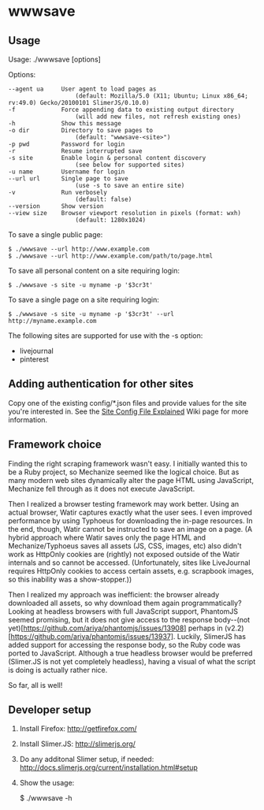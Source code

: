 wwwsave
=======

Usage
-----
Usage: ./wwwsave [options]

Options:

    --agent ua     User agent to load pages as
                       (default: Mozilla/5.0 (X11; Ubuntu; Linux x86_64; rv:49.0) Gecko/20100101 SlimerJS/0.10.0)
    -f             Force appending data to existing output directory
                       (will add new files, not refresh existing ones)
    -h             Show this message
    -o dir         Directory to save pages to
                       (default: "wwwsave-<site>")
    -p pwd         Password for login
    -r             Resume interrupted save
    -s site        Enable login & personal content discovery
                       (see below for supported sites)
    -u name        Username for login
    --url url      Single page to save
                       (use -s to save an entire site)
    -v             Run verbosely
                       (default: false)
    --version      Show version
    --view size    Browser viewport resolution in pixels (format: wxh)
                       (default: 1280x1024)

To save a single public page:

    $ ./wwwsave --url http://www.example.com
    $ ./wwwsave --url http://www.example.com/path/to/page.html

To save all personal content on a site requiring login:

    $ ./wwwsave -s site -u myname -p '$3cr3t'

To save a single page on a site requiring login:

    $ ./wwwsave -s site -u myname -p '$3cr3t' --url http://myname.example.com

The following sites are supported for use with the -s option:

* livejournal
* pinterest


Adding authentication for other sites
-------------------------------------
Copy one of the existing config/*.json files and provide values for the site you're interested in. See the [Site Config File Explained](https://github.com/m5n/wwwsave/wiki/Site-Config-File-Explained) Wiki page for more information.


Framework choice
----------------
Finding the right scraping framework wasn't easy. I initially wanted this to be a Ruby project, so Mechanize seemed like the logical choice. But as many modern web sites dynamically alter the page HTML using JavaScript, Mechanize fell through as it does not execute JavaScript.

Then I realized a browser testing framework may work better. Using an actual browser, Watir captures exactly what the user sees. I even improved performance by using Typhoeus for downloading the in-page resources. In the end, though, Watir cannot be instructed to save an image on a page. (A hybrid approach where Watir saves only the page HTML and Mechanize/Typhoeus saves all assets (JS, CSS, images, etc) also didn't work as HttpOnly cookies are (rightly) not exposed outside of the Watir internals and so cannot be accessed. (Unfortunately, sites like LiveJournal requires HttpOnly cookies to access certain assets, e.g. scrapbook images, so this inability was a show-stopper.))

Then I realized my approach was inefficient: the browser already downloaded all assets, so why download them again programmatically? Looking at headless browsers with full JavaScript support, PhantomJS seemed promising, but it does not give access to the response body--(not yet)[https://github.com/ariya/phantomjs/issues/13908] perhaps in (v2.2)[https://github.com/ariya/phantomjs/issues/13937]. Luckily, SlimerJS has added support for accessing the response body, so the Ruby code was ported to JavaScript. Although a true headless browser would be preferred (Slimer.JS is not yet completely headless), having a visual of what the script is doing is actually rather nice.

So far, all is well!


Developer setup
---------------
1. Install Firefox: http://getfirefox.com/
1. Install Slimer.JS: http://slimerjs.org/
1. Do any additonal Slimer setup, if needed: http://docs.slimerjs.org/current/installation.html#setup
1. Show the usage:

    $ ./wwwsave -h
